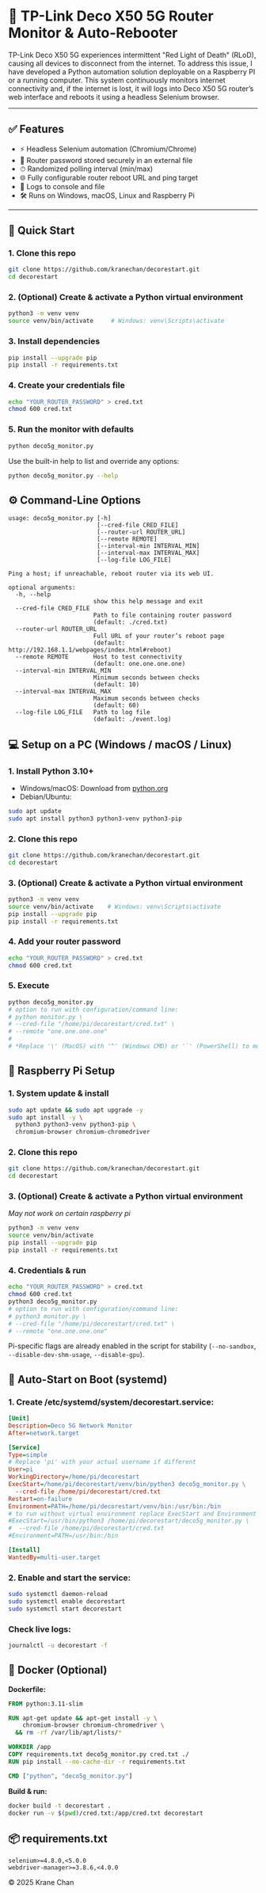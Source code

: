 # 🔁 TP-Link Deco X50 5G Router Monitor & Auto-Rebooter

TP-Link Deco X50 5G experiences intermittent "Red Light of Death" (RLoD), causing all devices to disconnect from the internet. To address this issue, I have developed a Python automation solution deployable on a Raspberry PI or a running computer. This system continuously monitors internet connectivity and, if the internet is lost, it will logs into Deco X50 5G router’s web interface and reboots it using a headless Selenium browser.

---

## ✅ Features

- ⚡ Headless Selenium automation (Chromium/Chrome)
- 🔐 Router password stored securely in an external file
- ⏱ Randomized polling interval (min/max)
- 🌐 Fully configurable router reboot URL and ping target
- 💽 Logs to console and file
- 🛠 Runs on Windows, macOS, Linux and Raspberry Pi

---

## 🚀 Quick Start
### 1. Clone this repo
```bash
git clone https://github.com/kranechan/decorestart.git
cd decorestart
```
### 2. (Optional) Create & activate a Python virtual environment
```bash
python3 -m venv venv
source venv/bin/activate     # Windows: venv\Scripts\activate
```
### 3. Install dependencies
```bash
pip install --upgrade pip
pip install -r requirements.txt
```
### 4. Create your credentials file
```bash
echo "YOUR_ROUTER_PASSWORD" > cred.txt
chmod 600 cred.txt
```
### 5. Run the monitor with defaults
```bash
python deco5g_monitor.py
```

Use the built-in help to list and override any options:

```bash
python deco5g_monitor.py --help
```

## ⚙️ Command-Line Options
```text
usage: deco5g_monitor.py [-h]
                         [--cred-file CRED_FILE]
                         [--router-url ROUTER_URL]
                         [--remote REMOTE]
                         [--interval-min INTERVAL_MIN]
                         [--interval-max INTERVAL_MAX]
                         [--log-file LOG_FILE]

Ping a host; if unreachable, reboot router via its web UI.

optional arguments:
  -h, --help
                        show this help message and exit
  --cred-file CRED_FILE
                        Path to file containing router password
                        (default: ./cred.txt)
  --router-url ROUTER_URL
                        Full URL of your router’s reboot page
                        (default: http://192.168.1.1/webpages/index.html#reboot)
  --remote REMOTE       Host to test connectivity
                        (default: one.one.one.one)
  --interval-min INTERVAL_MIN
                        Minimum seconds between checks
                        (default: 10)
  --interval-max INTERVAL_MAX
                        Maximum seconds between checks
                        (default: 60)
  --log-file LOG_FILE   Path to log file
                        (default: ./event.log)
```

## 💻 Setup on a PC (Windows / macOS / Linux)
### 1. Install Python 3.10+
- Windows/macOS: Download from [python.org](python.org)
- Debian/Ubuntu:
```bash
sudo apt update
sudo apt install python3 python3-venv python3-pip
```

### 2. Clone this repo
```bash
git clone https://github.com/kranechan/decorestart.git
cd decorestart
```

### 3. (Optional) Create & activate a Python virtual environment
```bash
python3 -m venv venv
source venv/bin/activate    # Windows: venv\Scripts\activate
pip install --upgrade pip
pip install -r requirements.txt
```

### 4. Add your router password
```bash
echo "YOUR_ROUTER_PASSWORD" > cred.txt
chmod 600 cred.txt
```

### 5. Execute
```bash
python deco5g_monitor.py
# option to run with configuration/command line:
# python monitor.py \
# --cred-file "/home/pi/decorestart/cred.txt" \
# --remote "one.one.one.one"
#
# *Replace '\' (MacOS) with '^' (Windows CMD) or '`' (PowerShell) to move the terminal to next line
```

## 🍓 Raspberry Pi Setup
### 1. System update & install
```bash
sudo apt update && sudo apt upgrade -y
sudo apt install -y \
  python3 python3-venv python3-pip \
  chromium-browser chromium-chromedriver
```

### 2. Clone this repo
```bash
git clone https://github.com/kranechan/decorestart.git
cd decorestart
```

### 3. (Optional) Create & activate a Python virtual environment
*May not work on certain raspberry pi*
```bash
python3 -m venv venv
source venv/bin/activate
pip install --upgrade pip
pip install -r requirements.txt
```

### 4. Credentials & run
```bash
echo "YOUR_ROUTER_PASSWORD" > cred.txt
chmod 600 cred.txt
python3 deco5g_monitor.py
# option to run with configuration/command line:
# python3 monitor.py \
# --cred-file "/home/pi/decorestart/cred.txt" \
# --remote "one.one.one.one"
```

Pi-specific flags are already enabled in the script for stability (`--no-sandbox`, `--disable-dev-shm-usage`, `--disable-gpu`).


## 🔁 Auto-Start on Boot (systemd)
### 1. Create /etc/systemd/system/decorestart.service:

```ini
[Unit]
Description=Deco 5G Network Monitor
After=network.target

[Service]
Type=simple
# Replace 'pi' with your actual username if different
User=pi
WorkingDirectory=/home/pi/decorestart
ExecStart=/home/pi/decorestart/venv/bin/python3 deco5g_monitor.py \
  --cred-file /home/pi/decorestart/cred.txt
Restart=on-failure
Environment=PATH=/home/pi/decorestart/venv/bin:/usr/bin:/bin
# to run without virtual environment replace ExecStart and Environment to the following:
#ExecStart=/usr/bin/python3 /home/pi/decorestart/deco5g_monitor.py \
#  --cred-file /home/pi/decorestart/cred.txt
#Environment=PATH=/usr/bin:/bin

[Install]
WantedBy=multi-user.target
```

### 2. Enable and start the service:

```bash
sudo systemctl daemon-reload
sudo systemctl enable decorestart
sudo systemctl start decorestart
```

### Check live logs:
```bash
journalctl -u decorestart -f
```

## 🐳 Docker (Optional)
**Dockerfile:**

```dockerfile
FROM python:3.11-slim

RUN apt-get update && apt-get install -y \
    chromium-browser chromium-chromedriver \
  && rm -rf /var/lib/apt/lists/*

WORKDIR /app
COPY requirements.txt deco5g_monitor.py cred.txt ./
RUN pip install --no-cache-dir -r requirements.txt

CMD ["python", "deco5g_monitor.py"]
```

**Build & run:**

```bash
docker build -t decorestart .
docker run -v $(pwd)/cred.txt:/app/cred.txt decorestart
```

## 📦 requirements.txt
```text
selenium>=4.8.0,<5.0.0
webdriver-manager>=3.8.6,<4.0.0
```

© 2025 Krane Chan